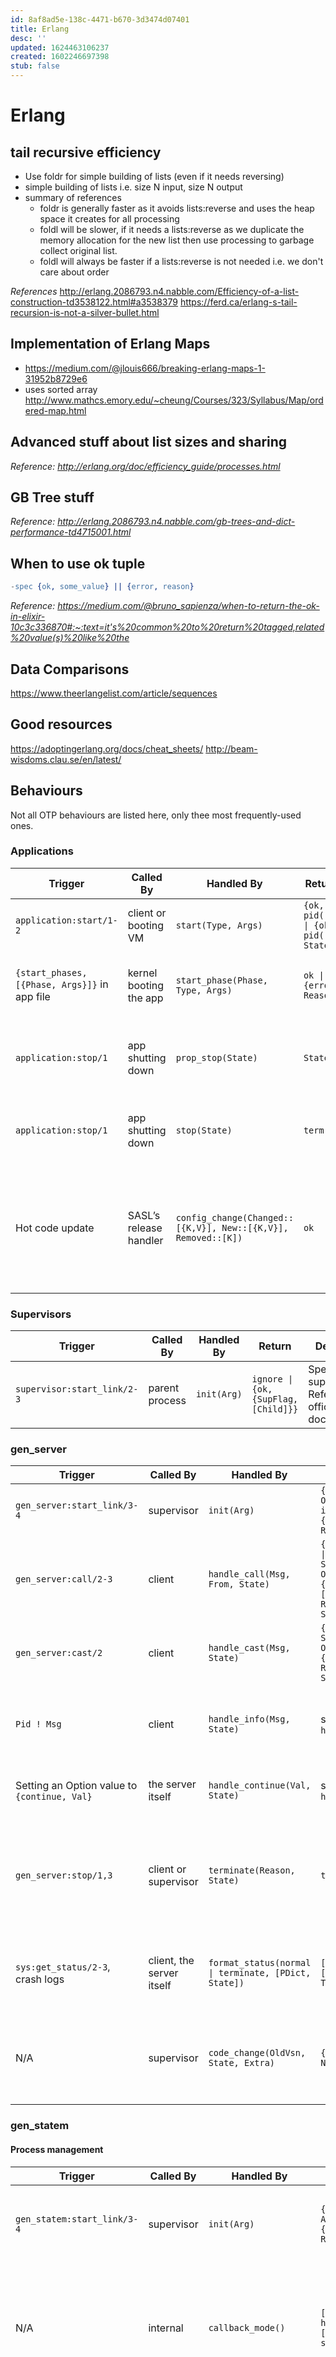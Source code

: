 ```yaml
---
id: 8af8ad5e-138c-4471-b670-3d3474d07401
title: Erlang
desc: ''
updated: 1624463106237
created: 1602246697398
stub: false
---
```


# Erlang

## tail recursive efficiency
- Use foldr for simple building of lists (even if it needs reversing)
- simple building of lists i.e. size N input, size N output
- summary of references
  - foldr is generally faster as it avoids lists:reverse and uses the heap space it creates for all processing
  - foldl will be slower, if it needs a lists:reverse as we duplicate the memory allocation for the new list then use processing to garbage collect original list.
  - foldl will always be faster if a lists:reverse is not needed i.e. we don't care about order 

_References_
http://erlang.2086793.n4.nabble.com/Efficiency-of-a-list-construction-td3538122.html#a3538379
https://ferd.ca/erlang-s-tail-recursion-is-not-a-silver-bullet.html

## Implementation of Erlang Maps
- https://medium.com/@jlouis666/breaking-erlang-maps-1-31952b8729e6
- uses sorted array http://www.mathcs.emory.edu/~cheung/Courses/323/Syllabus/Map/ordered-map.html

## Advanced stuff about list sizes and sharing
_Reference: http://erlang.org/doc/efficiency_guide/processes.html_

## GB Tree stuff
_Reference: http://erlang.2086793.n4.nabble.com/gb-trees-and-dict-performance-td4715001.html_

## When to use ok tuple
```erlang
-spec {ok, some_value} || {error, reason}
```
_Reference: https://medium.com/@bruno_sapienza/when-to-return-the-ok-in-elixir-10c3c336870#:~:text=it's%20common%20to%20return%20tagged,related%20value(s)%20like%20the_

## Data Comparisons
https://www.theerlangelist.com/article/sequences


## Good resources
https://adoptingerlang.org/docs/cheat_sheets/
http://beam-wisdoms.clau.se/en/latest/

## Behaviours
Not all OTP behaviours are listed here, only thee most frequently-used ones.

### Applications
|Trigger|Called By|Handled By|Return|Description
|---|---|---|---|---|
|`application:start/1-2`|client or booting VM|`start(Type, Args)`|<code>{ok, pid()} &#124; {ok, pid(), State}</code>|should start the root supervisor
|`{start_phases, [{Phase, Args}]}` in app file|kernel booting the app|`start_phase(Phase, Type, Args)`|<code>ok &#124; {error, Reason}</code>|Optional. Can isolate specific steps of initialization
|`application:stop/1`|app shutting down|`prop_stop(State)`|`State`|Optional. Called before the supervision tree is shut down
|`application:stop/1`|app shutting down|`stop(State)`|`term()`|called once the app is done running to clean things up
|Hot code update|SASL’s release handler|`config_change(Changed::[{K,V}], New::[{K,V}], Removed::[K])`|`ok`|Called after a hot code update using the VM’s relup functionality, if the configuration values changed

### Supervisors
|Trigger|Called By|Handled By|Return|Description
|---|---|---|---|---|
|`supervisor:start_link/2-3`|parent process|`init(Arg)`|<code>ignore &#124; {ok, {SupFlag, [Child]}}</code>|Specifies a supervisor. Refer to official documentation

### gen_server
|Trigger|Called By|Handled By|Return|Description
|---|---|---|---|---|
|`gen_server:start_link/3-4`|supervisor|`init(Arg)`|<code>{ok, State [, Option]} &#124; ignore &#124; {stop, Reason}</code>|Set up the initial state of the process
|`gen_server:call/2-3`|client|`handle_call(Msg, From, State)`|<code>{Type::reply &#124; noreply, State [, Option]} &#124; {stop, Reason [, Reply], State}</code>|Request/response pattern. A message is received and expects an answer
|`gen_server:cast/2`|client|`handle_cast(Msg, State)`|<code>{noreply, State [, Option]} &#124; {stop, Reason, State}</code>|Information sent to the process; fire and forget
|`Pid ! Msg`|client|`handle_info(Msg, State)`|same as `handle_cast/2`|Out-of-band messages, including monitor signals and `'EXIT'` messages when trappig exit
|Setting an Option value to `{continue, Val}`|the server itself|`handle_continue(Val, State)`|same as `handle_cast/2`|Used to break longer operations into triggerable internal events
|`gen_server:stop/1,3`|client or supervisor|`terminate(Reason, State)`|`term()`|Called when the process is shutting down willingly or through errors. If the process does not trap exits, this callback may be omitted
|`sys:get_status/2-3`, crash logs|client, the server itself|<code>format_status(normal &#124; terminate, [PDict, State])</code>|<code>[{data, [{"State", Term}]}]</code>|Used to add or remove information that would make it to debugging calls or error logs
|N/A|supervisor|`code_change(OldVsn, State, Extra)`|`{ok, NewState}`|called to update a stateful process if the proper instructions are given during a hot code upgrade with releases
### gen_statem
#### Process management
|Trigger|Called By|Handled By|Return|Description
|---|---|---|---|---|
|`gen_statem:start_link/3-4`|supervisor|`init(Arg)`| <code>{ok, State, Data [, Actions]} &#124; ignore &#124; {stop, Reason}</code>|Sets the initial state and data for the state machine
|N/A|internal|`callback_mode()`|<code>[state_functions &#124; handle_event_function [, state_enter]]</code>|Defines the type of FSM and whether entering a state triggers a special internal event
|`gen_statem:stop/1,3`|client or supervisor|`terminate(Reason, State, Data)`|`term()`|Called when the process is shutting down willingly or through errors. If the process does not trap exits, this callback may be omitted
|`sys:get_status/2-3`, crash logs|client, the server itself|<code>format_status(normal &#124; terminate, [PDict, State, Data])</code>|`[{data, [{"State", Term}]}]`|Used to add or remove information that would make it to debugging calls or error logs
|N/A|supervisor|`code_change(OldVsn, State, Data, Extra)`|`{ok, NewState, NewData}`|called to update a stateful process if the proper instructions are given during a hot code upgrade with releases

#### State handling and transitions
Handled by either `handle_event/4` or `StateName/3` functions, based on the value of `callback_mode()`. 
The function signatures are either:
* `handle_event(EventType, EventDetails, State, Data)`
* `State(EventType, EventDetails, Data)`

If the value of `State` is not a list, even though `callback_mode()` defined `state_functions`, then `handle_event/4` will be called. All possible return values for either functions are one of:
* `{next_state, State, Data}`
* `{next_state, State, Data, [Actions, ...]}`
* `{stop, Reason, Data}`
* `{stop, Reason, Data, [Actions, ...]}`

Various short forms exist, such as `keep_state_and_data`, `{keep_state, Data}`, `{repeat_state, Data}`, and many more. Refer to the documentation for their content.

The `Actions` value is any combination of the following list (non-inclusive): `postpone`, `{next_event, EventType, EventDetails}`, `hibernate`, `{timeout, Delay, EventDetails}`, `{state_timeout, Delay, EventDetails}`, `{reply, From, Reply}`. Consult the documentation for more options.

|Trigger|Called By|Event Type|Event Details|Description
|---|---|---|---|---|
|`gen_statem:call/2-3`|client|`{call, From}`|`term()`|Request/response pattern. A message is received and is expected to receive an answer
|`gen_statem:cast/2`|client|`cast`|`term()`|Information must be sent to the process; fire and forget
|`Pid ! Msg`|client|`info`|`Msg`|Out-of-band messages, including monitor messages and 'EXIT' signals that are trapped
|`{timeout, T, Msg}`|`Action` return value|`timeout`|`Msg`|A specific timeout that can be set and received internally when the state machine has not received a new event in `T` milliseconds
|`{state_timeout, T, Msg}`|`Action` return value|`state_timeout`|`Msg`|A specific timeout that can be set and received internally when the state machine has not transitioned to a new different state in T milliseconds
|`{next_event, internal, Msg}`|`Action` return value|`internal`|`Msg`|Internal messages that can be generated by a state machine wanting to trigger itself without looking like external calls

## Interpreting erl_crash dump
_Reference: http://erlang.org/doc/apps/erts/crash_dump.html_

## Docker erlang stuff

### run erlang using docker container
```sh
docker run -it --rm --name erlang-inst1 -v "$PWD":/usr/src/myapp -w /usr/src/myapp erlang:23-alpine erl
```
